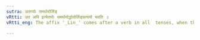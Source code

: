 ```yaml
---
sutra: उताप्योः समर्थयोर्लिङ्
vRtti: उत अपि इत्येतयोः समर्थयोर्द्धातोर्लिङ्प्रत्ययो भवति ॥
vRtti_eng: The affix '_Lin_' comes after a verb in all  tenses, when the words '_uta_' and '_api_', both having the same meaning, are in composition.

---
```

